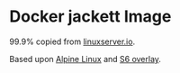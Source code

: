 # Docker jackett Image

99.9% copied from [linuxserver.io](http://linuxserver.io).

Based upon [Alpine Linux](https://hub.docker.com/_/alpine/) and [S6 overlay](https://github.com/just-containers/s6-overlay).
